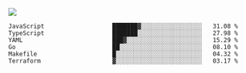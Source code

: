 ![](https://github-profile-summary-cards.vercel.app/api/cards/profile-details?username=igtm&theme=dracula)
<!--START_SECTION:waka-->

```text
JavaScript                   ███████▓░░░░░░░░░░░░░░░░░   31.08 %
TypeScript                   ███████░░░░░░░░░░░░░░░░░░   27.98 %
YAML                         ███▓░░░░░░░░░░░░░░░░░░░░░   15.29 %
Go                           ██░░░░░░░░░░░░░░░░░░░░░░░   08.10 %
Makefile                     █░░░░░░░░░░░░░░░░░░░░░░░░   04.32 %
Terraform                    ▓░░░░░░░░░░░░░░░░░░░░░░░░   03.17 %
```

<!--END_SECTION:waka-->
